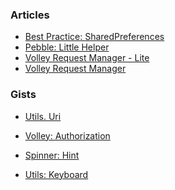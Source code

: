 ### Articles

- [Best Practice: SharedPreferences][1]
- [Pebble: Little Helper][2]
- [Volley Request Manager - Lite][3]
- [Volley Request Manager][4]

### Gists

- [Utils. Uri][5]
- [Volley: Authorization][6]
- [Spinner: Hint][7]
- [Utils: Keyboard][8]
 


  [1]: https://github.com/yakivmospan/yakivmospan/blob/master/articles/android/best%20practice/Best%20Practice.%20SharedPreferences.md
  [2]: https://github.com/yakivmospan/yakivmospan/blob/master/articles/pebble/Pebble.%20Little%20Helper.md
  [3]: https://github.com/yakivmospan/yakivmospan/blob/master/articles/android/http/Volley%20Request%20Manager%20-%20Lite.md
  [4]: https://github.com/yakivmospan/yakivmospan/blob/master/articles/android/http/Volley%20Request%20Manager.md
  [5]: https://github.com/yakivmospan/yakivmospan/blob/master/gists/Utils.%20Uri.md
  [6]: https://github.com/yakivmospan/yakivmospan/blob/master/gists/Volley.%20Authorization.md
  [7]: https://github.com/yakivmospan/yakivmospan/edit/master/gists/Spinner.%20Hint.md
  [8]: https://github.com/yakivmospan/yakivmospan/blob/master/gists/Utils.%20Keyboard.md
